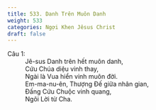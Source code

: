 ```yaml
---
title: 533. Danh Trên Muôn Danh
weight: 533
categories: Ngợi Khen Jêsus Christ
draft: false
---
```

<dl><dt>Câu 1:</dt><dd data-verse="1">Jê-sus Danh trên hết muôn danh, <br/>Cứu Chúa diệu vinh thay, <br/>Ngài là Vua hiển vinh muôn đời. <br/>Em-ma-nu-ên, Thượng Ðế giữa nhân gian, <br/>Ðấng Cứu Chuộc vinh quang, <br/>Ngôi Lời từ Cha. </dd></dl>